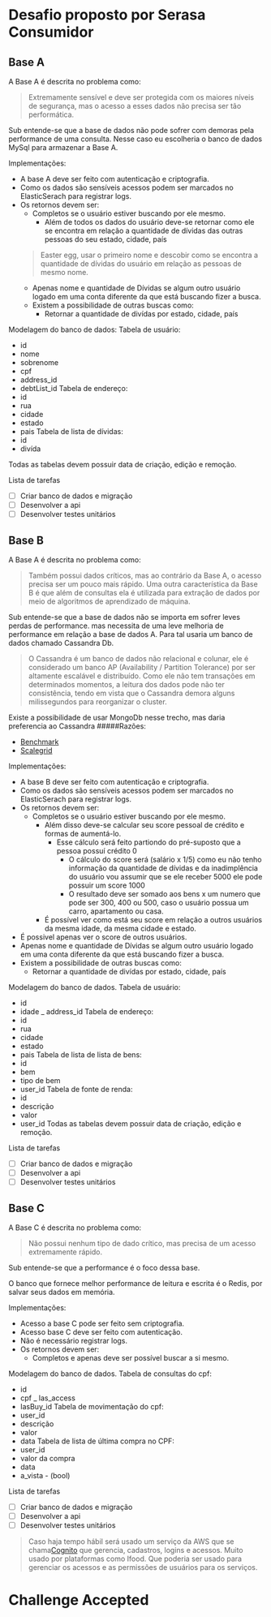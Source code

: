 # Desafio proposto por Serasa Consumidor

## Base A
A Base A é descrita no problema como:
> Extremamente sensível e deve ser protegida com os maiores níveis de segurança, mas o acesso a esses dados não precisa ser tão performática.

Sub entende-se que a base de dados não pode sofrer com demoras pela performance de uma consulta. Nesse caso eu escolheria o banco de dados MySql para armazenar a Base A.

Implementações:
- A  base A deve ser feito com autenticação e criptografia.
- Como os dados são sensíveis acessos podem ser marcados no ElasticSerach para registrar logs.
- Os retornos devem ser:
  - Completos se o usuário estiver buscando por ele mesmo.
    - Além de todos os dados do usuário deve-se retornar como ele se encontra em relação a quantidade de dívidas das outras pessoas do seu estado, cidade, país
  > Easter egg, usar o primeiro nome e descobir como se encontra a quantidade de dívidas do usuário em relação as pessoas de mesmo nome.
  - Apenas nome e quantidade de Dívidas se algum outro usuário logado em uma conta diferente da que está buscando fizer a busca.
  - Existem a possibilidade de outras buscas como: 
    - Retornar a quantidade de divídas por estado, cidade, país

Modelagem do banco de dados:
Tabela de usuário:
  - id
  - nome
  - sobrenome
  - cpf
  - address_id
  - debtList_id
Tabela de endereço:
  - id
  - rua
  - cidade
  - estado
  - pais
Tabela de lista de dívidas:
  - id
  - divída
  
Todas as tabelas devem possuir data de criação, edição e remoção.

Lista de tarefas
- [ ] Criar banco de dados e migração
- [ ] Desenvolver a api
- [ ] Desenvolver testes unitários

## Base B
A Base A é descrita no problema como:
> Também possui dados críticos, mas ao contrário da Base A, o acesso precisa ser um pouco mais rápido. Uma outra característica da Base B é que além de consultas ela é utilizada para extração de dados por meio de algoritmos de aprendizado de máquina.

Sub entende-se que a base de dados não se importa em sofrer leves perdas de performance. mas necessita de uma leve melhoria de performance em relação a base de dados A. Para tal usaria um banco de dados chamado Cassandra Db.

> O Cassandra é um banco de dados não relacional e colunar, ele  é considerado um banco AP (Availability / Partition Tolerance) por ser altamente escalável e distribuído. Como ele não tem transações em determinados momentos, a leitura dos dados pode não ter consistência, tendo em vista que o Cassandra demora alguns milissegundos para reorganizar o cluster.

Existe a possibilidade de usar MongoDb nesse trecho, mas daria preferencia ao Cassandra
#####Razões:
- [Benchmark](https://www.datastax.com/nosql-databases/benchmarks-cassandra-vs-mongodb-vs-hbase)
- [Scalegrid](https://scalegrid.io/blog/cassandra-vs-mongodb/)

Implementações:
- A  base B deve ser feito com autenticação e criptografia.
- Como os dados são sensíveis acessos podem ser marcados no ElasticSerach para registrar logs.
- Os retornos devem ser:
  - Completos se o usuário estiver buscando por ele mesmo.
    - Além disso deve-se calcular seu score pessoal de crédito e formas de aumentá-lo.
      - Esse cálculo será feito partiondo do pré-suposto que a pessoa possuí crédito 0
        - O cálculo do score será (salário x 1/5) como eu não tenho informação da quantidade de dívidas e da inadimplência do usuário vou assumir que se ele receber 5000 ele pode possuir um score 1000
        - O resultado deve ser somado aos bens x um numero que pode ser 300, 400 ou 500, caso o usuário possua um  carro, apartamento ou casa.
    - É possível ver como está seu score em relação a outros usuários da mesma idade, da mesma cidade e estado.
 - É possivel apenas ver o score de outros usuários.
  - Apenas nome e quantidade de Dívidas se algum outro usuário logado em uma conta diferente da que está buscando fizer a busca.
  - Existem a possibilidade de outras buscas como: 
    - Retornar a quantidade de divídas por estado, cidade, país

Modelagem do banco de dados.
Tabela de usuário:
  - id
  - idade
  _ address_id
Tabela de endereço:
  - id
  - rua
  - cidade
  - estado
  - pais
Tabela de lista de lista de bens:
  - id
  - bem
  - tipo de bem
  - user_id
Tabela de fonte de renda:
  - id
  - descrição
  - valor
  - user_id
Todas as tabelas devem possuir data de criação, edição e remoção.

Lista de tarefas
- [ ] Criar banco de dados e migração
- [ ] Desenvolver a api
- [ ] Desenvolver testes unitários

## Base C
A Base C é descrita no problema como:
> Não possui nenhum tipo de dado crítico, mas precisa de um acesso extremamente rápido.

Sub entende-se que a performance é o foco dessa base.

O banco que fornece melhor performance de leitura e escrita é o Redis, por salvar seus dados em memória.

Implementações:
- Acesso a base C pode ser feito sem criptografia.
- Acesso base C deve ser feito com autenticação.
- Não é necessário registrar logs.
- Os retornos devem ser:
  - Completos e apenas deve ser possível buscar a si mesmo.
  
Modelagem do banco de dados.
Tabela de consultas do cpf:
  - id
  - cpf
  _ las_access
  - lasBuy_id
Tabela de movimentação do cpf:
  - user_id
  - descrição
  - valor
  - data
Tabela de lista de última compra no CPF:
  - user_id
  - valor da compra
  - data
  - a_vista - (bool)

Lista de tarefas
- [ ] Criar banco de dados e migração
- [ ] Desenvolver a api
- [ ] Desenvolver testes unitários

> Caso haja tempo hábil será usado um serviço da AWS que se chama[Cognito](https://aws.amazon.com/pt/cognito/) que gerencia, cadastros, logins e acessos. Muito usado por plataformas como Ifood.  Que poderia ser usado para gerenciar os acessos e as permissões de usuários para os serviços.

# Challenge Accepted
